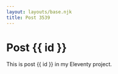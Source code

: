 ```yaml
---
layout: layouts/base.njk
title: Post 3539
---
```


# Post {{ id }}

This is post {{ id }} in my Eleventy project.
